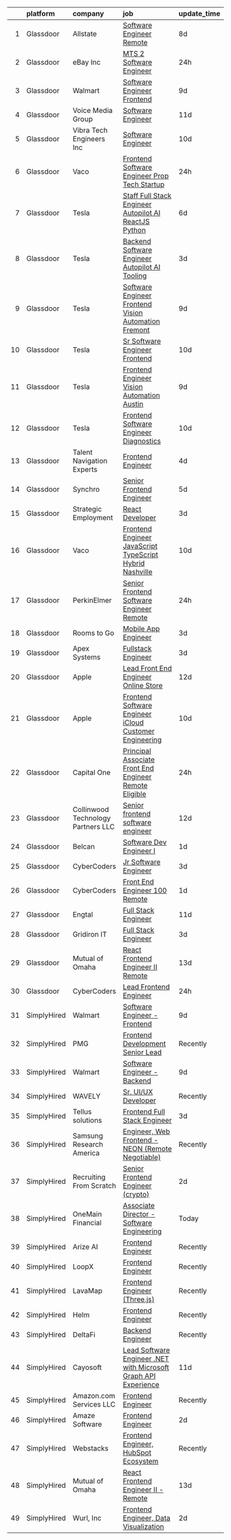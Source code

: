 

|    | platform    | company                             | job                                                                                                                                                                                                                                                                                                                                                                                                                                                                                                                                                                                                                                                                                                                                                                                                                                                                                                                                                                                                                                                                                                                                                                                                                                                                                                                                                                                                                                                                                                                            | update_time   | location                   |
|---:|:------------|:------------------------------------|:-------------------------------------------------------------------------------------------------------------------------------------------------------------------------------------------------------------------------------------------------------------------------------------------------------------------------------------------------------------------------------------------------------------------------------------------------------------------------------------------------------------------------------------------------------------------------------------------------------------------------------------------------------------------------------------------------------------------------------------------------------------------------------------------------------------------------------------------------------------------------------------------------------------------------------------------------------------------------------------------------------------------------------------------------------------------------------------------------------------------------------------------------------------------------------------------------------------------------------------------------------------------------------------------------------------------------------------------------------------------------------------------------------------------------------------------------------------------------------------------------------------------------------|:--------------|:---------------------------|
|  1 | Glassdoor   | Allstate                            | [Software Engineer   Remote](https://www.glassdoor.com/partner/jobListing.htm?pos=113&ao=1110586&s=58&guid=000001839cb6d705845c77faf4949cb9&src=GD_JOB_AD&t=SR&vt=w&cs=1_3d59e0e9&cb=1664781572199&jobListingId=1008159711669&cpc=F4EED0218A761C36&jrtk=3-0-1geebdlpgjih9801-1geebdlq1kf1n800-f5d3e873fe7464b8--6NYlbfkN0BLH0BMQoDn-yw6Urt952hBm1JLFZ7WpBxND2cMIOjOqbFVk94wXfJol2fCSe2VsLx3ITDo_Ys_0WcOJlv1dqQC7PXZlXX-QMruowel04n8ogwNhZLgarXUWhOr5n20e0wo_m6nBKoehmjlVBa1nPDjToHlVsZUUL-eQmB8c2bBJBWTcOSUVmQYPTnA8MBCTlPU9vR4SNVC-Eh1ZmHX_8xceyBB2F5ww_kP8ws7QZqIrozKRX452hf_avW3j8W6T-nO-5jQwpsEWSPYviZvS-6DkDIU9yNHGw3WO3-IjQCMF9ZcIgd8Cu6JnSVq6NQIMW1IxAZNibE5sZjuGgZVnxZoCeXcvQerhSxL6h_3T125rAddD14eL56jtEyJ57SCh7_2zXpvSRUrZa5qBV6oJgK3Lvsn_oUpOLF4mFKz3UAilpoiHqQGbp-E72pankt5Is1Gv_KN1MdEp6xwXJ4b7HWwKqaPHpIHQfXEMciCRHssgky8mkA6Ume1V0qYFK4xCuD99_zeuJc2XBPS0v2IwxoMkzDm5mX7qALZTfwF86zbBVEvpMcUvRhPperDgT-1hId9bm-F_EH-mG2zfBlNbDj4VOI80HB6AMsZtmyElQ_sx6_NMmY-NDfoBgsymZmk-0Pfu1nZpfYzi7QoN-3Y7GGpt84vqdqeIgvQcLZwM7n2XFlnm9L5ku5iZ9uPoYJ3axuXHgLiH4pCq5VzzRFSULBAbf16L6m_AErkIHgMyPcCryBe2XgKBh-KJacpHshf3enqjVonRNxhE5x2W3LTzFyzBlxYqQAbWZJaZDv59VyfJm2etZ-pOVQ6dkD9wWgHcWgD-ofkkFTqwflgISznE5158NdFQ39hznxVEBWzmcEbdgKL_aFZNSR-squyt7UTngFLsKgFF95JBpD24iBctJJ7MvCCZA7o3ol6VrAgAD9DSB16Dkc62bRGkMOLtDr6IIYhLetOzYu_VthhNZkQteedLBQ0H8ZgIsvT3aeWnWH7LXmRhPsdQCUiWarQmU_0y2Rtk6q667J84ihuzhuTmEK-efX-JYSTtaR2E-u3LWD06tCFbcsIpINjoFT68ltSobhAagbxGuuz02bjOiP5puYBiWIfdio-muZqd8C6QbP39dg4q5EVxfP6v8JlRr7HI0M%3D) | 8d            | Remote                     |
|  2 | Glassdoor   | eBay Inc                            | [MTS 2  Software Engineer](https://www.glassdoor.com/partner/jobListing.htm?pos=117&ao=1110586&s=58&guid=000001839cb6d705845c77faf4949cb9&src=GD_JOB_AD&t=SR&vt=w&cs=1_9dda2102&cb=1664781572199&jobListingId=1008179197427&cpc=F4EED0218A761C36&jrtk=3-0-1geebdlpgjih9801-1geebdlq1kf1n800-ad46f254c495a6a8--6NYlbfkN0A9TGvvMbs_9tzUmxh-6hF76myvpV3Plf7hsqRV14VZ2aiPtagJl3fnv9JYFYIpN8lYVkBR2l4dKEUIta_iCs1uRkNbTTEULPiGKVg1-zFrhxBxj18cOYDAUyWChS0t1TO7Y4isDn7RQOOTtbeZkgEDrceHarmea7lWXDcPIlzlXxyAA1_QAeL3gtG_adPbKsZ5k2uM9cYmDtbPiRGLpSsNL4CbGUhjInQdL1aZLBW35bdoiMaKzHLJzBdyVfJ6rpz6pk3e1PThEZTaDlAFHF09rIgpRjeeBRx7cEX9osj_fuxKxtXOdlDbUENoFpqZj6qBuoH47Hl6RRoS5K7VlFXxKmb5-ywfa-zt1YL6XQUuA8_TdnaDKMlaeauHbNHXdKWiM6G2zdWu-rhzt0gW7CxJQ2RYGnrJVC9kOcerpJuN-rxyiKsiU7Xjr4IKPpz9bcA%3D)                                                                                                                                                                                                                                                                                                                                                                                                                                                                                                                                                                                                                                                                                                                                   | 24h           | Atlanta, GA                |
|  3 | Glassdoor   | Walmart                             | [Software Engineer   Frontend](https://www.glassdoor.com/partner/jobListing.htm?pos=109&ao=1110586&s=58&guid=000001839cb6d705845c77faf4949cb9&src=GD_JOB_AD&t=SR&vt=w&cs=1_6f833741&cb=1664781572198&jobListingId=1008159439023&cpc=292036AD7E8A5303&jrtk=3-0-1geebdlpgjih9801-1geebdlq1kf1n800-e44f10361b0b4ecd--6NYlbfkN0COkaXPVq4ci0oYoPZVLi-OSs5LLhX_qiImzTXPGEjA3KjE5hfiplZYgAWT2-x7RTGV-3Lb2V-aoTKQpOJTnRi5chq4jfN4kSalgesPE8f_wFpClpEWHc8BbIl6Nkamn10Uad7BetX5YEJ7MxUTXUgJV-KDlvaFZN9Trvri33XH7j2cTBysvz3vLZJbgLwfIC6MOzow9cJL-SamXoxz-5okkWZgVA5r9oMiRseT_4OVtgYiqjpY3mRsgo4b_-FKCuDDA_7UyvHdMR53DkKlB2HEWFVZ2aG2xZrfnv-FvTi4U71NdD9XtbgzhR9HkAV2C_zsmJKXca0MHbKjyS9pO_zHlbPNhBrcrN7GwuyxjUCa54Rf6I0pIW--mi7YUtLuqGJNbJq8xuetUUfXNcPhAntX5-zgh1bEgFBq58NAs2lMwCwVQ5ps3qBahjy05qo2-N-JmqViNE69aj-_qiM2JRQDmor7GS5AiSE6_F6efoLCCAHPRSHGu1_7UPAEHTxI-k-zSx7Clpxgehbhs1PZ-cMcl6tWX3qYixBEOIvTP8DqRT73fmbtnKAxJFd75j7t0Yp5e0tN3P1J36lQZbobU4Q2o_QHhrr3rSQL1dTsamqrtpeGc74g8o7xyWq2hgu1yOI%3D)                                                                                                                                                                                                                                                                                                                                                                                                                                                                                                                               | 9d            | Dallas, TX                 |
|  4 | Glassdoor   | Voice Media Group                   | [Software Engineer](https://www.glassdoor.com/partner/jobListing.htm?pos=112&ao=1110586&s=58&guid=000001839cb6d705845c77faf4949cb9&src=GD_JOB_AD&t=SR&vt=w&ea=1&cs=1_e37980f9&cb=1664781572199&jobListingId=1008153907334&cpc=A0032DE20586B9BD&jrtk=3-0-1geebdlpgjih9801-1geebdlq1kf1n800-774f2503202ebf2d--6NYlbfkN0A3TkxHIn4Wo8xdzFqmy5jDEbkCH4nHZLtOqZDPrMdZ5SCXd3rmZTQh9b8yznT_eU3TLnDfDhIjoCHKAI7Q8jMJV8hmhanj6vBdNb_UyYWB06pK9UWOQTh5Rr6Fd7GO9EzYuvmxGLSg6JIeauIseaKis45exxbfnUZKPgxpyZleFMIsNWjwDG71mZWN5OuEu9XUE7sDhN57A9MyAGKOu3RKwVorrifZ4V94F3dcr46w_9kFvQbaE7G_PHxbPy3cz3y9GTFUOK1GCuOJG1VQIbFGMNlIZfQj7D6bvwRomuK85PGSlDVVLDwuLt65IeygWWq6krZgmhZBmtT3LSeZrGjYvBy8S65ah2LYsK5SDBkOSCVryxOv9hkckf4bBBOvvoM1Kj1VbgY79jl0aGkyj6lqVPOYOSLyHIeo2ssykE-TJb15nVSEJcjSwskRXWkz4_1IKci0i2h4PTLYiJJPT8qY8InLjCNPxDUk-E8A10-eyCx47uSRTQqChxAtax4Pk1Uh9zC6EdtSDA%3D%3D)                                                                                                                                                                                                                                                                                                                                                                                                                                                                                                                                                                                                                                                       | 11d           | Phoenix, AZ                |
|  5 | Glassdoor   | Vibra Tech Engineers  Inc           | [Software Engineer](https://www.glassdoor.com/partner/jobListing.htm?pos=111&ao=1110586&s=58&guid=000001839cb6d705845c77faf4949cb9&src=GD_JOB_AD&t=SR&vt=w&ea=1&cs=1_1a214a21&cb=1664781572199&jobListingId=1008156680357&cpc=3164FDD6030E246B&jrtk=3-0-1geebdlpgjih9801-1geebdlq1kf1n800-69ce5c1f29381946--6NYlbfkN0CzcDFs8cjNZITHzPaspPYUdxCTppyanGLeq-qEeiOFH3qOVNDH6wVjYoAmamikaA9Oygbjj2y3_aI6O5bkmNdHdT-kHhF0sqZ4VL9qP1bCDDNQNEQAVUnz6n526Wp9J1725jgctCwpoMMBSNcTllJHfumlEuDYkqaVR9_sOlUJgajK6sB7N63pmSgoBH7xGAg5b7g6HtiuiY-FSQZg4d360gMdmUvtiioObohtFpqA9H6FF_IVMWk2Urumoe4_M9tYBju-WI-DupdUUsOxuXo9PvvAUrbsH04GiEl_5D9zzUROhIaWF5oFdO9c6nUQu4mZDlHbnpFKFmESGr9BT_32oKsuJADnHutFu-LCZuIY1UGmaKIHESwX9o_FDSprx5VjFaN8eR5KnxAF8qcjTP45gDnpXe-gjEv0uLUMGzSIRo_Wm_4Z73ZqO6PJudC6dWAy6mN23UwGe3POJWCS1Lj2fkNs56oH5Qn-UAdDyimSr5fq-pduPA1PpADO87rpK9wg_CSjua4wDg%3D%3D)                                                                                                                                                                                                                                                                                                                                                                                                                                                                                                                                                                                                                                                       | 10d           | Saint Petersburg, FL       |
|  6 | Glassdoor   | Vaco                                | [Frontend Software Engineer  Prop Tech Startup ](https://www.glassdoor.com/partner/jobListing.htm?pos=121&ao=1110586&s=58&guid=000001839cb6d705845c77faf4949cb9&src=GD_JOB_AD&t=SR&vt=w&ea=1&cs=1_45b49828&cb=1664781572200&jobListingId=1008179226278&cpc=F41FEAB56D215062&jrtk=3-0-1geebdlpgjih9801-1geebdlq1kf1n800-ed146d8aa74a21ed--6NYlbfkN0D_sybMACCpf9B-677oK5j6rPldVB6BlrVvFjO_o-GJZbzuF-qh4PxErFUqfUsv_6sDxpoLoTel0UzxVaQKPeKYYIV6JT3xU4kM6Uyaf_J9lzqIGyWemTDDrzJV9SQMNTAHuqvMTiWKcPVKeABFfb19_LSrx0zAtpdu-5pVECzzImEq0sTN-qWd0_NfN8oZmDtlGKJOwVbRbHsupTic7c6x_bqTBbOoO-2Wl6O-cZk4EKXkmnU1PXMkqVYCsn67aJTQY1xf9KThodNj6px6y6x3k05Y_o221i82milYD-YqCu4mri3VwYnZ6j87-IEbbB_SJGyuls4ZpvzOo3YW4MT66L89qbdBjD__0zHmAVOEaHD1HABkh98oSWtBRV4ofWooC-lB6936ImDNYocKavNm-jnbN1cxFVQFUD2ke52XQPwXFGDSPzh7RrQDl0EMz_M9MEMg7RBp6vbPE-CXPh-6AVSK7UqTKbdWUDANEX_BoCypT9pj0t5J0cCr6kU55sXVrnEShfy8rKUE8YmCHrvxTvlDzc_iHYSwIKDpEAhDwA%3D%3D)                                                                                                                                                                                                                                                                                                                                                                                                                                                                                                                                                                                          | 24h           | Charleston, SC             |
|  7 | Glassdoor   | Tesla                               | [Staff Full Stack Engineer  Autopilot AI  ReactJS  Python ](https://www.glassdoor.com/partner/jobListing.htm?pos=116&ao=1110586&s=58&guid=000001839cb6d705845c77faf4949cb9&src=GD_JOB_AD&t=SR&vt=w&cs=1_0a654520&cb=1664781572199&jobListingId=1008163518371&cpc=8795CF9063CD573D&jrtk=3-0-1geebdlpgjih9801-1geebdlq1kf1n800-4b2b862864ecb22d--6NYlbfkN0BkX03mv_qGbDFMol2YHqLRvzzvm2LmpzMO_FcYL_FtJlnJTzsjtFTdelRG5HbGrIdV1Ax7PYy58t9FVczYwfYTd5BBLru0AAG7eU4I8K9G6r4c0OG3UqZyyqWvOKeUpxj1LNym15M4hJpTB-UEDG6lwHAsngzlP6HuSepDAbQDS4J0kfqB3DdCnKGIpurz3yJSsI9HxyCXcZly5d4SAFsARmdurxGs6VzmOLSo8eot88YC5o2xNJlWjRy_NWcogR1FD9bvxzbABGjGROnXlSIAPeqlsRUBztwaYN7J6m9-kOR7oAu-5zBUdE88Th0Suv5l6AAxNtYdm_c6szNtpUGXzVhHCaZjTQ-nvJgcx56Lk8PXUuginSmG3FFA9pP37R4aKpWudettg58bn1wQNEIDRrfjsdv_BMSuGvfTYFpDyvQxSQDRQ6Vi_NbhMhQSdm5a6Xyl8nqCgKWExsCsE75F9tqXXuaRoViGaNJuVJQd2Zy1i2BykLOa5_OUMYjrOIljE4FiYx2vz3Vzn22OBZAU)                                                                                                                                                                                                                                                                                                                                                                                                                                                                                                                                                                                                                | 6d            | Palo Alto, CA              |
|  8 | Glassdoor   | Tesla                               | [Backend Software Engineer  Autopilot AI Tooling](https://www.glassdoor.com/partner/jobListing.htm?pos=110&ao=1110586&s=58&guid=000001839cb6d705845c77faf4949cb9&src=GD_JOB_AD&t=SR&vt=w&cs=1_68c52426&cb=1664781572198&jobListingId=1008172510599&cpc=8795CF9063CD573D&jrtk=3-0-1geebdlpgjih9801-1geebdlq1kf1n800-de9c0b3f12c7b688--6NYlbfkN0BkX03mv_qGbDFMol2YHqLRvzzvm2LmpzMO_FcYL_FtJlnJTzsjtFTdelRG5HbGrIcMxw_J0g2ixVjH_NFjiRRcH8EuhVC8xzTe4XUWrWFfWgYlLi4iO6zD5k7FSbmpqegI0E7KcI59Bc485K55vwhEgB_l6hEw6tkxbTJs5vREKRjPvjhE4nMx0kozFP9otNa8PP_vU_wC6wj3yaLsxbUJ7Vdv2GXiRMggkqvR9dV69g9xwBMuhr6lp2aNODhp3PO6a_7IFzJeVO6pSbGrVQU7LqNq-nes0jSX3ByzNtCGnbAlD9D0hbTGQE4O-rIM9n_SddMnN9cT_sVRD_ImGQbcn10hTsl3Ch0Jy0HMWOxPQ_oH2AsrQZ-NeH0p-rf8TjffTxpiZfAp7_9kSsxe2CMleQKj6my5MfPiWXRVh4UYTY3Cljkfp4093CyiccAM1d2Phk5ro2zlck_jkCdEmN6Bi6Cl1DZmkrVsTFKBGjYfhTMSzBv14wSesVnOhiw2WbBgFwGGIQFdDw%3D%3D)                                                                                                                                                                                                                                                                                                                                                                                                                                                                                                                                                                                                                              | 3d            | Palo Alto, CA              |
|  9 | Glassdoor   | Tesla                               | [Software Engineer  Frontend   Vision Automation  Fremont ](https://www.glassdoor.com/partner/jobListing.htm?pos=101&ao=1110586&s=58&guid=000001839cb6d705845c77faf4949cb9&src=GD_JOB_AD&t=SR&vt=w&cs=1_c230d0a8&cb=1664781572197&jobListingId=1008158820972&cpc=654405A9B1E0A9F5&jrtk=3-0-1geebdlpgjih9801-1geebdlq1kf1n800-a1f4bd9b355eab37--6NYlbfkN0BkX03mv_qGbDFMol2YHqLRvzzvm2LmpzMO_FcYL_FtJlnJTzsjtFTdelRG5HbGrIf48uuBwRKZvf3fScUPDml7hKGwvXqYn6DhnaYz3zelutDixfe2RzDiPcYu3ZL4eOVgXOfAJfkQdPjKLYCbqL93fq2zYOzqeeD8SHYSIBdH1FN98CPc7OoVPhbBICj3EKDSoJSUT86P53vgpf1XiTLw-4vadDmoD9PuZ-vIWCxU38Rb76vVst2Mf5PjoRg3m7e2Z6eeF94vIHd_wczvcmEolJ7IYBY_QFTbFgsaSllEClcCf4pfSpeS6Hnjv1SGAdAlVzmOoXhTX7J7HFvILwD6wJG5y2gyFKfBRFCNJ6UcTLs7zqYAZQ7Szq71v9iL5kO56emWqNhaH-VYfgUO7Qyr5fs_7JwNir2xTATgUzy5ll3eNSfM7rPSJRPn_MOp-apR3NohtsjY9VazOeZf-CCJf2mqRLs71P9O76u5Tnn9272HEXC4Kk-Uw9aIUNdXeedfntVlEaneizf-t_T0RSp-)                                                                                                                                                                                                                                                                                                                                                                                                                                                                                                                                                                                                                | 9d            | Fremont, CA                |
| 10 | Glassdoor   | Tesla                               | [Sr Software Engineer  Frontend ](https://www.glassdoor.com/partner/jobListing.htm?pos=105&ao=1110586&s=58&guid=000001839cb6d705845c77faf4949cb9&src=GD_JOB_AD&t=SR&vt=w&cs=1_4659bd1a&cb=1664781572198&jobListingId=1008157141093&cpc=654405A9B1E0A9F5&jrtk=3-0-1geebdlpgjih9801-1geebdlq1kf1n800-1eaa54b20911e956--6NYlbfkN0BkX03mv_qGbDFMol2YHqLRvzzvm2LmpzMO_FcYL_FtJlnJTzsjtFTdelRG5HbGrIeCZP9oCSI6ImUnSzql4YIzeVzeWjcL10e3PjKPNncrtfUATnLfKEun6B7oMHrkjGLZfplALUQMVGdb_o3LMDr-5aX1YHMk9lEeSsmmOEO_rvCvmuRawFhgBaDYK-jgHi99TFTMGL7xhaOMd8QGzkRosgIJfLfEcX7-0u6XLOEVEhdzac6O1ZHaE10-cE6R54-xiLjFE2zjVyWfhNND1Ruuh_FdsD8lze4InRRl_7dSpAGyWCYbR5fmoCaY9jAZb_oS1S341advCJ5Y4K9eGyVvrQc6QCYWkw_iw-SK2sOtWD0qheKf957EzGwe7J7Qbd2nYTkiW23tijHeAW0L8v7XCh2xAIe1sOWYtSDGvtvdTBS5sp9TiLH8OlqVQybdI2LIJNmhbPgnM2cL3qLX0_tAX-WflZ5sq-OxQB8-RiFTYHZfUZv_dOeL0DnCNG7DzMg%3D)                                                                                                                                                                                                                                                                                                                                                                                                                                                                                                                                                                                                                                                            | 10d           | Austin, TX                 |
| 11 | Glassdoor   | Tesla                               | [Frontend Engineer  Vision Automation  Austin ](https://www.glassdoor.com/partner/jobListing.htm?pos=104&ao=1110586&s=58&guid=000001839cb6d705845c77faf4949cb9&src=GD_JOB_AD&t=SR&vt=w&cs=1_b9130c70&cb=1664781572197&jobListingId=1008158818623&cpc=654405A9B1E0A9F5&jrtk=3-0-1geebdlpgjih9801-1geebdlq1kf1n800-367b1ae1888af79e--6NYlbfkN0BkX03mv_qGbDFMol2YHqLRvzzvm2LmpzMO_FcYL_FtJlnJTzsjtFTdelRG5HbGrIf48uuBwRKZvRPgdtXQRBafWY5Z7yh-yjyaBs9aaj_ndWbkFIfitr6FBlbVGQM6jD7adcX613XQ8GVGz5lVzaTeLkNqVHMelLri7UHHnCPZK9xExCHHBeECgILEdWo45HB8uXKA9YgUwNX8Zjd7Cm3IElidPnpiy8Zic2wFamHTgCi0tDQNjPOxPauC9djpahQfXlAR2CbEg-2hU_N9gcjAZ-j2ud7BN_YtQ-UVs5xuCRMLSCVRlNGMXXqFEiMz8p12_ZjLL6-T3EBvBAjrZ-7-cqO12mLiZRsRr_QAMOnyvyTB9QlB2Lwm4Djq_SKogGHUBksvs-tFWJitmD1oZqCAwHj6VPO-VBaFiI6UoNGoryOk2a0biC5TByMn2EJlYAqVQZU4_xB3rY9sd4xOqFKv2PN3oLizX-QU-XtW9-Xmh5I7yPN4ChbDRTHD9X1vwa9gqsGs5KfI5A%3D%3D)                                                                                                                                                                                                                                                                                                                                                                                                                                                                                                                                                                                                                                | 9d            | Austin, TX                 |
| 12 | Glassdoor   | Tesla                               | [Frontend Software Engineer  Diagnostics](https://www.glassdoor.com/partner/jobListing.htm?pos=103&ao=1110586&s=58&guid=000001839cb6d705845c77faf4949cb9&src=GD_JOB_AD&t=SR&vt=w&cs=1_418049c0&cb=1664781572197&jobListingId=1008157145522&cpc=334ABAF5D42DC775&jrtk=3-0-1geebdlpgjih9801-1geebdlq1kf1n800-ce37163b6e05c413--6NYlbfkN0BkX03mv_qGbDFMol2YHqLRvzzvm2LmpzMO_FcYL_FtJlnJTzsjtFTdelRG5HbGrIeCZP9oCSI6IqQwk3vsF3njux3uN7SvwXM3hv15Gox4RyIrw46GHQdvgGYgPth6Fcay7puGB_mSO7OnVDaFABQtJHKz_bA0QOZgHfxihWXCdNi5b23UO27svjRXNs28RXVvGJv5UbE1wpoS7shWxkBZeB4BUVsov0IlkuD2yJJPhZYa11Bz16RmXlxdBYxo3pnjzNpevhVVLMTyvfjdtvzG6FzyeiKOW_APp9dXzS4_Yx4T8zPQFKP6H_r3ddr_uNdry-ygVX3fBr45HGoc3mI1OyLz8NHjHMuKzZ9ecsEWtCwxxfIL4uZO-XgL3V76vbCehyomeDCkHRryfEC7yBS4OzVQCxAohKsv_z0yHaNLOKvh4QkFd0Sp7EnedjFXtZaUFCxi4zUfayxki1qJv0pPBOpdxI8c7dXVEiwZz2mCJU2ZfJqssJnWUoOEPjvO2K6sljHcxZn36Q%3D%3D)                                                                                                                                                                                                                                                                                                                                                                                                                                                                                                                                                                                                                                      | 10d           | Austin, TX                 |
| 13 | Glassdoor   | Talent Navigation Experts           | [Frontend Engineer](https://www.glassdoor.com/partner/jobListing.htm?pos=120&ao=1110586&s=58&guid=000001839cb6d705845c77faf4949cb9&src=GD_JOB_AD&t=SR&vt=w&ea=1&cs=1_b3bf3f88&cb=1664781572200&jobListingId=1008169069589&cpc=8795CF9063CD573D&jrtk=3-0-1geebdlpgjih9801-1geebdlq1kf1n800-b96f326a669c3428--6NYlbfkN0A-J9Rv_W5k9S4wgz0hDMdbedf_0j7F-Yh6Kzzp2hLsomUTKmf_GQ93A5Kjj2-NrK898poPIjnCGeH4E7CIPCVTnJbkW9SplRmOj5Li9jZaBChAa5k0J4s5R5Bdj7FJ-jIs1OilYAAST4nHbZcAb5cL9jTswYpCmHiLTIvADlKR0HwYRmyjjF3r7fYs3rkUoEmnidr4fL4PLfjFPI8diwv2VYuTgRrvzvq5ISF5jZxjsa1owcd7Y8piBDVJ1XxwJtzzDkiVAja9o5i39gMgDSbnnFrIDglYbAk-1vy1SArBorV6tVWZB6fIkZaP1CWC1jYX4LlCmqaUa9_GsXuuq9F3hm9Ey1W6bDvISzRRmqPDgEmF5XS-zPHgIghJ4rE5WMptWHvEJShKt8MRFSOFEhyQO4AbHR-b6ui_EOHro3Jo7yxwXjcayz9zl0TPYFFaSvHVLdstrcUwA4dvJIJFCJYGb7_kmtz3zicE2Pv3tY7ezEeL3bGjrxac30IpM9h1i7U%3D)                                                                                                                                                                                                                                                                                                                                                                                                                                                                                                                                                                                                                                                                     | 4d            | San Mateo, CA              |
| 14 | Glassdoor   | Synchro                             | [Senior Frontend Engineer](https://www.glassdoor.com/partner/jobListing.htm?pos=122&ao=1110586&s=58&guid=000001839cb6d705845c77faf4949cb9&src=GD_JOB_AD&t=SR&vt=w&ea=1&cs=1_a0cc5767&cb=1664781572200&jobListingId=1008165276281&cpc=6FC5BA77C9A4CD78&jrtk=3-0-1geebdlpgjih9801-1geebdlq1kf1n800-b18f906dfd27925d--6NYlbfkN0CdFsqjcZPIN2dVUopm3rJJcDUB2qBmhkTZpjpTsiVYZhr4duka2zZMVMv-JwLrlYEUMTXBCIzVIDugPOlngHbehyUjOSskq1o-sZbbWM1lV1zi4Yc817Wzc187x4JavuMrQqqIspV9-MSfderTpEgN18g4cczrafXQ9-guVdjT1-VaRIWMYmKvvksWpSlfeAIHQHhMJaTsiMnre1V00UamshQvCmQra3dVmq1dg5S2Dt5yIN4--tdzuCIHmrRBqIqsDJ4poXHdRd72twqjRsZDL8s9rg6J2yIsqXUWtMiGqbYoARxgQlhCueq_L2UGOo7383dWgSEFC6HydPwhftfFTTi6d6OmmMdi11TJN4AABZx1HeF_zLsArFYgIOGF1BO_YiyEr_8obx2MMU_ibB3VpVBq8n071UpKGb0_UCubu0Zxo6ZVI4_KzEPmu08Fs-xZGixgYmfvN80Ar2FIKuYIFOYlhHhxZn89fvEaFMsJ3vWKDU7Sf3nGe3XJG4VG1KyG6JZnJafULt_zVOlg_fQJWLSe3OKj4Os%3D)                                                                                                                                                                                                                                                                                                                                                                                                                                                                                                                                                                                                                              | 5d            | Plano, TX                  |
| 15 | Glassdoor   | Strategic Employment                | [React Developer](https://www.glassdoor.com/partner/jobListing.htm?pos=128&ao=1110586&s=58&guid=000001839cb6d705845c77faf4949cb9&src=GD_JOB_AD&t=SR&vt=w&ea=1&cs=1_2ea6d725&cb=1664781572200&jobListingId=1008172208592&cpc=FD1C1DA32C38CFA7&jrtk=3-0-1geebdlpgjih9801-1geebdlq1kf1n800-408dd6abf377f543--6NYlbfkN0AEgitr2lGK9-2Owk_bCXKkX9ldcvmrRzAzunryDtq0mgDhLVKVGwIDq9J2-faU1FSE8vzTHbFfv_bMCxJl8cou4zX9bP9x7wbWu__FbLJUE_jdwu_MwCpt2CauZelpD0JcJ2_Klt3NF779DsQoxK4EWY6GN1mdWwnxAk_Mv4es-0MjteFazwuEenJ1vNpt0gZFYYOrjjm8xO1xJH7KZYovBB1DrUDsHhf98tURsUGFO-mnkQRxB3fRj2ioyXtwC44bgNkjHQJeQ3BhLZQ2TqRiWY83epJs7VejlmtSDLBjbJ_jv5sdkRxOPqi3mQrpFF6DS03S3-OVIt0QRsyLbeE8Y4DgD2dCMtgpTydf9IPkXpI-VT_fCvhHwhasAvOFMUL5oOzvQyeVSOL9G3h4md4qZn1KtVegtlzqQWD_-uzqaaZMrh47Zvo9VeMp21EKEC0TvsIDAcWFfptaLjcTDW4szveQ-cy7luwN1YHHgNHe-a0W7Zh23vzMFhbauPB48cgRJteH9gCt7T4BJ33Chz1op424XsVQ-KzTSgw9j1ZiHQLXHuErMots6Hms1qslFI-LPL-or9UvcA%3D%3D)                                                                                                                                                                                                                                                                                                                                                                                                                                                                                                                                                                                         | 3d            | Remote                     |
| 16 | Glassdoor   | Vaco                                | [Frontend Engineer  JavaScript TypeScript    Hybrid  Nashville ](https://www.glassdoor.com/partner/jobListing.htm?pos=127&ao=1110586&s=58&guid=000001839cb6d705845c77faf4949cb9&src=GD_JOB_AD&t=SR&vt=w&ea=1&cs=1_b4549adc&cb=1664781572200&jobListingId=1008156661112&cpc=451933188B21919D&jrtk=3-0-1geebdlpgjih9801-1geebdlq1kf1n800-f4784e15ed2a89e1--6NYlbfkN0D_sybMACCpf9B-677oK5j6rPldVB6BlrVvFjO_o-GJZbzuF-qh4PxErFUqfUsv_6tEP7cNFaLF0Qd-ywg0wImLiKkJ78hmBxvLR4MiY5s-6SUMSTLvpg9-uFOMqAL9TZGu77n_pVvmTQ0pPVEMOo7CLI0sJJLCYHKQIQaq2roQAHy0C-oQHQ5cxCyUxrY7pEkDSUwFYpK7jEKtw0cuCv2mS6w9yEQ8TzvkWFEx1lEHZZbyWIVEmQRfE6ntospuygLVCYFgUiUcMwAhywJa56iHaX_EfxVr9kJnmkEMBESttutFC5dJorqw4VRV4xzLCXjopj8ZBx6hTsFCfCCiEZya9GHHa_-C0zM1GX9iOihl-bXctssizVonmhwFXciFSBl7jUtOn8M70YAm7HrG-F6ldLJOH68vJbmkzN6KsvpPFq4hU3ipKEmD5RHYVlu_4l5O1zqkVvlE_fiBJ6Cwgo3ORNy-CfyFlMslbJD1fKNqIYFNyC0_0iLySe1zfTY6INJ_QT-zn2l0G9xpOyRobdFrrhpfCaUpsgsW43zWTbjFvg_DfG38wU0l)                                                                                                                                                                                                                                                                                                                                                                                                                                                                                                                                                                      | 10d           | Nashville, TN              |
| 17 | Glassdoor   | PerkinElmer                         | [Senior Frontend Software Engineer   Remote](https://www.glassdoor.com/partner/jobListing.htm?pos=108&ao=1110586&s=58&guid=000001839cb6d705845c77faf4949cb9&src=GD_JOB_AD&t=SR&vt=w&cs=1_724ed32c&cb=1664781572198&jobListingId=1008179320515&cpc=B101C867B3EF2D75&jrtk=3-0-1geebdlpgjih9801-1geebdlq1kf1n800-3680c92e757c1066--6NYlbfkN0DBy0pnRDnMyJusyxqL8SoipgPg3SpcIPOke8p4f-rf65JLATO2hz8crNfgcTIudiFND9Ymm5hGV4ifsrVMy4RfdAjYz9_XD_aDAWgSiY6j2Wwd_J-n6FHx028kOH9hw8EUEstR9O_Hfyt9__Ddo9PYf_qXCczVqXXYq01BFIQeraWNU4anEmunFlLfxMHE_isSeI1F8WeipGJZ3N-6iY21YZcyg88_sbaON52dRCnlFcN0mUOwDM89NyuaGpH3xGMpNlsrD-shLMw29WJZFPYhxAsSodLD_8BnnS6F1mMC-2D7Nqi54tibBlOomenDn0VdgJTt2NgFW1PafnDrAUeYqzSF1aK-oZEsYnt3w1gOKS8dzFJd8oc_ToGBKIz3YB8-ASfT29-ywmJm5TQP_S99yy6zXoKUvLSfZptzXi_qJHiOIxldGfMUzMHDzincpaw%3D)                                                                                                                                                                                                                                                                                                                                                                                                                                                                                                                                                                                                                                                                                                                 | 24h           | Waltham, MA                |
| 18 | Glassdoor   | Rooms to Go                         | [Mobile App Engineer](https://www.glassdoor.com/partner/jobListing.htm?pos=114&ao=1110586&s=58&guid=000001839cb6d705845c77faf4949cb9&src=GD_JOB_AD&t=SR&vt=w&ea=1&cs=1_663e8473&cb=1664781572199&jobListingId=1008170898490&cpc=82B3195DA92CAF92&jrtk=3-0-1geebdlpgjih9801-1geebdlq1kf1n800-de13a9497c8aa21f--6NYlbfkN0DQkrWslipYdAKKBYyyAy12PZe5Qif844XZvzAwxKbcyIRxhdHaqMzJraSVoY3LdvbvDjj8RqjGfLnPiPs-DaxRQw61n4wx4GWQVDwOVSROFAxv0parnq33UM5ByLU6rnUVRkFl-ulf4EcrlUAQMM3ZtHfafu4iIGbSaIKQvT35p58GuwUh65pVGTRBkg4Y8K_86iQTAtqhDHJ1JTlUBnupfn6LInf_rpN1ZpCHDfiXBxd3q2nQifPHr7uTl8NMUm7nPufxSPuYnCYF7IAfvKdAmMxRr1MseEWBg0zri6IPLFKnXPFBSg912oU4o5OEH7qczYRICtiB3MlA7cViL1LlLMPIdh-GGjRJhsc9QSgf42jTYkpdwyosjEPM6vXkGknr6fJkmPE708qYGBUWLX3MFTV2PnDVcb3jGoQyRgf0zi0PmcPrgJO-kpl3spUBGZZ9T1wqjtj6icnrl8bLC7I8tqRcKcxAGUPdX_FFTfPm7QhL_9qeMmcjbNWK-wFUPII1Y3bIHDNDBhFK5tJsGxTCejeVjVNWyeSKxMG0SeTREglfZzrKTN9N)                                                                                                                                                                                                                                                                                                                                                                                                                                                                                                                                                                                                                 | 3d            | Atlanta, GA                |
| 19 | Glassdoor   | Apex Systems                        | [Fullstack Engineer](https://www.glassdoor.com/partner/jobListing.htm?pos=126&ao=1110586&s=58&guid=000001839cb6d705845c77faf4949cb9&src=GD_JOB_AD&t=SR&vt=w&ea=1&cs=1_3e629147&cb=1664781572200&jobListingId=1008171426381&cpc=6FC5BA77C9A4CD78&jrtk=3-0-1geebdlpgjih9801-1geebdlq1kf1n800-bdd83645f4b35bb3--6NYlbfkN0DqWjE27Bj7wQp7zwejGyju2OyxUuq4SEucXSyN07WCWejYvQmJsgF2DYF8Y-TYieC2DHxUNqLER5J1anLe-nc98AZSEoeSuXG1o1fJiObbFcrLs_HZtE3b4GUnN8ZhpyxAEiVzMqRzZRhzIzDSjGpAy_d8aTFEdOuigz9dwTqS-GAVcABcJUUD-12H2fST44HWf2RUD7AQTFo4gmxCXQsos3dS_YblBXycI4RbbgUzMmL553aWOUSxw4DacoE6TJB1wwhScusJZ7_TmKVGNVXeKSiOyn3kWpqeahBeMxz22v3_1boCHCKkkO_d_aW48L8qLW4KoazQY0mHOmqA2BWO_FFudoPNkQ0DIMKVPp9WQWQAuc4b3YThHzhbfPPDcdeg8dr1KLjc-g1_QOn-B3wg-rJOvoaIBhWxwo338pFAwIUWioJi8Snaa53BuMzpXOKvLB9HWtWII4IQZllnaYEOw6niLSf3lZ99cnIF6bDapfT11Kxn_vKFG5EaOXeOXLJBz30mKQ5HKMPIsVWK2PUoPFyerrQ_zeL6Npn8_sZHPRsqJ6IHNXVR3vIUcoo1YNsaJzvSV6e2Qq_9yawJmVjeoTNlNbF78XfKs6MjyKsYsNzr8yLh0YS76FgGKEeeKh5Fg_pFFog5AAV2MKiZhpF7)                                                                                                                                                                                                                                                                                                                                                                                                                                                                                                                  | 3d            | Sunnyvale, CA              |
| 20 | Glassdoor   | Apple                               | [Lead Front End Engineer  Online Store](https://www.glassdoor.com/partner/jobListing.htm?pos=115&ao=1110586&s=58&guid=000001839cb6d705845c77faf4949cb9&src=GD_JOB_AD&t=SR&vt=w&cs=1_1604bfc9&cb=1664781572199&jobListingId=1008150767346&cpc=F41FEAB56D215062&jrtk=3-0-1geebdlpgjih9801-1geebdlq1kf1n800-79533639a4aa67b2--6NYlbfkN0BvKrLyj5gPmtZO9T8euul8TCxuuKNOtzRJOomxnwSEodTz2Bc-sPZlt2Zgji_QUXErDO4phddjvyAoPdjfvmeL3aoYCWGZT67auuWcsapzwZg1jxXxd0NuZuJb0JY-GQEsATx0AQ2OxXun-m3u5QKT5kAHet6XX-PRE8ryN7BRbvIZwVKnR42VWXzcNL4MJdVPIqf-zmU2t4HximgrdbapWVybuGKYoG7UNqWb_ueWhs1wBlJDZ5UAME6VjpQalqrFXKugHCx0WSdH4EtrRQelcKvqrBbEShhW0rvltbyPOhNLjGzh-PDYBcVVa4L28LQ_vR9AC-IdeMfL7SpTcWoZLa5zcH_aIkDanaE6PJ0GVs4cSy4XLCq5UITKeOpXAIxTHrc_MCG-Nq4sdWnFF5UNUBlQTKdFYEgyiShHu3bOMzGffE3ifi40uyi39uaz8J1THvHdVltvtsRdTYOEj7X-o8mi32QCCNQAZAmW5tPzzkc8Q31egvchNsMxm2ZkQpAkJGKxDjL5kxRtrdCxlXdcgBxoqsbO2rVi7UvpkqqwQsdK7NVSi2FXpbQv6oOOvDW6k5GOOzOf3FnnGVnaN_zd7XREROl1_wOh3RupBvIkezFatmHpA8pX23I_Tn_Ujfvx9au_SY7qwVLjPkdDzIEreR79VMLoSxA-fQILNMynX4yDvCuhuQwHnseAoFOMY2T7sz5KIH8gvZTDxfYQTy1_eccteYNp5YWGS6z63tZpa2fgB9DilOJdaG-thAkZ4aCQYqIKtG8Kvx-E9Dhe1zwNbx5scB-WquNhXPmuRCUxsEemaEPm3XXwpEwYBqDOylf9DVazbI77_QUjYid3Qboj3C7eZSx1jxQE0F6PfW9ELPz9f7jVTQdr9hMJObOPGyoXgrlXs5HhwCBiP_5yB0ftbI-x9YqyWk2m_gYWamdF8gxQ4jpu9mGWGWOXzTLMUgoNsiJ_h4WUXOPS8CKQFeA9OsW0pcZNCnI%3D)                                                                                                                                                      | 12d           | Cupertino, CA              |
| 21 | Glassdoor   | Apple                               | [Frontend Software Engineer   iCloud Customer Engineering](https://www.glassdoor.com/partner/jobListing.htm?pos=118&ao=1110586&s=58&guid=000001839cb6d705845c77faf4949cb9&src=GD_JOB_AD&t=SR&vt=w&cs=1_1642f967&cb=1664781572199&jobListingId=1008156058680&cpc=3BA4CE39D5B5DEF5&jrtk=3-0-1geebdlpgjih9801-1geebdlq1kf1n800-09177c6cde7ade56--6NYlbfkN0BvKrLyj5gPmtZO9T8euul8TCxuuKNOtzRJOomxnwSEodTz2Bc-sPZlADHp0xxmf8UfC7Bcw9lgysUR3BmNjP7Hal2SKxWpsYjUoHcPlT_4pH3cNoMCRw21aqkuKPlUaKhP3ApPaxXEBH4xkSwkglIcGTM7XFTEKrRdTe6ofiLe9bJyiaevpSHyf7PXPxtH2T7JAkyGXxSOOCOSwR6NKh5Wz8NsrLi4LLGEn4MGhfadji_-PAm9qg-C6Sx11ffqjOqhcrz5qsQl3IgFiuN0EGAMrqN--4CUnHukPrgAT7gYcoL7glMrjtIa7HfoFMbX34A1yiWeGPb5qeDZy7GsXg-ldMjSYOC4clS8OWj7iTtZU3slIwjfdswp4MX4ycxPuruFs7VGuZuvA7Y9dZqvWtUMEA-qsUBRmITJEWIQ7RdxcKRWWOO_YtpgU1DlzkX9lc0rAFbXYF99AnE32tmq31RMpKD5hge8m--r-zGYSCIqBhQf2VylaTtTnxBLcGOcPtXuYb3oQJqXmbED3HqfUy5zJEzIji8Etwrl4wbHKZNPqY6P4cZjO2ZygGDBxZZfLttLz5RG-RQ496JxAXhjLQxgsfB4sy-nI9Nlo25LEODsGGW2vhUap_vstkjQ8CCCgzrchT4mUY-f_LhP_hUVzXN-2yVKrY4__AUpGaO21gTiM3LEQS28kjl7Aw2lnZgxlpPRQmklGyDssySTJe-6_s4Pm4sl05dQ8XvWnnlrudBnnGMEBAEWjSuMKCWZHfMdYDy3k9SdnBZUE6hukD33M1CMFXAwPhDLXODSy1xXrhDSTxIhWq-Emkh-OGLO7Dj9e27fxgxS-0VBYjQHnlpumMDlquuMIqywAJ0y668fhY1sThlWUVuLxYFi8LZdeUQbfR3UoUWH9g_aAFkNxqSvXd8v14dMeYRpJ-zCEOxD9WWNnmC5sqmcqBGUeo8fU_HpbRsYecJj5EUEzjXM7PzAAXof9tEp6of4ZtiyVzF9Jb1-uGpx68sMOO0m)                                                                                                                 | 10d           | Austin, TX                 |
| 22 | Glassdoor   | Capital One                         | [Principal Associate  Front End Engineer  Remote Eligible ](https://www.glassdoor.com/partner/jobListing.htm?pos=107&ao=1110586&s=58&guid=000001839cb6d705845c77faf4949cb9&src=GD_JOB_AD&t=SR&vt=w&cs=1_5a735247&cb=1664781572198&jobListingId=1008179222105&cpc=B27F49C9D64D6F84&jrtk=3-0-1geebdlpgjih9801-1geebdlq1kf1n800-81f6251d38b1b52d--6NYlbfkN0C3j_zLGvpMLCdiZ0WC46XqVTA1VMZzOzKXPhAXwYlrNb9EbKZEg8x0tL4Jn_n-27XMahPYdesmXNc6o1Q6sFo673VPOdbIV9z7GRy1lzNwNsh_AqUeos383SDCbql_RRTOcWMDWd2S68pI2osKQF68WTs6pzRlNYh_Z_nIhFZAJA-wWY9yOis2SZXdDG28a7SHizEWb3m2WmuQ3AMmig4BaDMtjjLKPsf7AwHPJaMHJYpOSvcOe5L_biT3YvGR8rAz5Dvaz88jkpjtz67MzNaQgfLbMdK1KF47OoRfGCCoW9O5DD0qhWBHO2695x8PggyIeTVOmnLSW9GtQO-ZwougfLS6hpUe60DDjwYypmXg9nQckdObaZBGqnQ93jvEdIrOlNzYv5my7BSBEGdmLibnicJNSOhkdKqS_i_fyA6I0zAqDleEp7ldInUP-3CFr4Wj2CJqcImNog%3D%3D)                                                                                                                                                                                                                                                                                                                                                                                                                                                                                                                                                                                                                                                                                    | 24h           | McLean, VA                 |
| 23 | Glassdoor   | Collinwood Technology Partners  LLC | [Senior frontend software engineer](https://www.glassdoor.com/partner/jobListing.htm?pos=124&ao=1110586&s=58&guid=000001839cb6d705845c77faf4949cb9&src=GD_JOB_AD&t=SR&vt=w&ea=1&cs=1_92ea6a9c&cb=1664781572200&jobListingId=1008151594403&cpc=217C45A42544DB93&jrtk=3-0-1geebdlpgjih9801-1geebdlq1kf1n800-06cfea7a4e361d92--6NYlbfkN0Bch2DQBo8zF7EdxzSNX8_SeXdRX3ylaOzDo2YMlUTXFxonpmP7InOhihBn9frzIkhAiaidgIkVtEvNGOFSRot85SsHrvSNxa5SQgfJK4WU1Uj6HbbNaU6BqOzpwTLtPSf2s78EQh5JpLvAl-exTsJ8i7bmRyxz_yKaRKfHG70bg9SY7V29-z3IC6-5H4VRw-GpkG755e8fDJdGH-yKxb7R578bf8jxnI-4vyri4yP_B51SHFmG30Fj3CN1KkNBm9uhbRpO_oms1SKKvga10V8zJ62-PlGo2Ge-S2W2EELMidaIlMG-W9IKEPglP69ZHNJ9WwZC5N3xX1tSlqZMYoX6RJWI9-JZAT05ZHBG735gf3Gi-UOPj394tW625Qa0bMyBTZPiyWfptSZVHjqerzM2CL8R-2AQs_ruS46VZvsrBVlO3zmMSnKHha2nn2vUHDM2pYHpsVXZg5RHnVILE7Vd1bGHqIdCOMtx69A0Fwr1xzqkH2Vy7NvApY1aSjna9l8ys2v9AtK7XQIxY-muQC2i)                                                                                                                                                                                                                                                                                                                                                                                                                                                                                                                                                                                                                                   | 12d           | Remote                     |
| 24 | Glassdoor   | Belcan                              | [Software Dev Engineer I](https://www.glassdoor.com/partner/jobListing.htm?pos=119&ao=1110586&s=58&guid=000001839cb6d705845c77faf4949cb9&src=GD_JOB_AD&t=SR&vt=w&ea=1&cs=1_dd1d2b69&cb=1664781572200&jobListingId=1008176928501&cpc=AC285F3A3ECA6BB0&jrtk=3-0-1geebdlpgjih9801-1geebdlq1kf1n800-f57a5ad1b7555803--6NYlbfkN0DXzDzZ1Oulz9LSjzVbF8otUHEujJfFPwzVdyJWZPnyGP21i8g1idx-A-BThzGW7o93StY-wK1-XukHdiTgA4CG1HdWriyeoan7rAGQbi3W8uCHKVz3HR-nArhQmW-wyAwDK81h9bHqdbNmCAmbNmMd4FpIgK4g2E22xFeekinGQTKiGRkzMrc54ej3xgO47lGSznuei6hoE8mQzWkEBMqXww_tkVbHVre9lfXOxYtvpmlTw3h1PWu6C7KmTVLcavLRudoZuQIUVTjitDjj-RjI2Rp9IW46UE6kjLi9NY-Hqyzpk5wSPA5J88E5nUigHeicbwyKI_Kp9X0EvRXfaayvV2_J1Nm_MpOawZaNGiufKfTGyCvcJSGHnIdc8VO137_g88gKCEDDZr4LrcfB1zNmx-cgbgIlqN34-DV2YJae6KCz4Ttn-vmcAe2_JaJ-czgMqV1hh8S_RBQnRl-S0zsFUV6Nf3S_yctvxcYj_ncRMYJ_uUOCe_xTGgRInf2J2dAYIvrhGtM8NEc7qXAAhdlIH6NNInclv3NwRSHZnFj7clVZz4KeJf-WmX92DHYKTcZa3Mojx5rUT-ii3pnlrSxZEme7MY-N7HnD8RsTnIkxn4ryQ9awxqABPXSE-vB9370_furpRmTdtJ1Rf9UXCgGdohnYG86cwPrAfAwX4hM9fMPXlc8ERbdhNaGzqiVTg4mqhv5ZQKJ7vtt4Y_aCyvTRlGMoFzwHlNNB00o49I1Ce4BC_hWj4iFiSbyjDnr-6MB-vSg1s9HNdpqCLeqNe3TpLLE1SQd2m9i8-rkbFpWeHNDrN6wLMYrh5y9_jqaTy1ccyDoJtucETA%3D%3D)                                                                                                                                                                                                                                                                                                                 | 1d            | Seattle, WA                |
| 25 | Glassdoor   | CyberCoders                         | [Jr  Software Engineer](https://www.glassdoor.com/partner/jobListing.htm?pos=123&ao=1110586&s=58&guid=000001839cb6d705845c77faf4949cb9&src=GD_JOB_AD&t=SR&vt=w&ea=1&cs=1_daa6a640&cb=1664781572200&jobListingId=1008172776289&cpc=6FC5BA77C9A4CD78&jrtk=3-0-1geebdlpgjih9801-1geebdlq1kf1n800-fd33b8454cbfa99c--6NYlbfkN0CpFJQzrgRR8WqXWK1qKKEqALWJw739KlKqr2H-MSI4eoBlI4EFrmor2FYZMP3muM18C41kHOQtw9w6sbe-TaWbVXKP5MLY3ckMKCjJ7J1Qoor42WGVxk1MbJGUZ4aarD-vOgk9NIBPuSTiknHe1sri-BrrqXVFsgQHTRt1fxuJrWNS1FJpEcJGuTBk9_hswwsCBz6vfgqtmPOuotxpzYj9k70kDbvS77cl44Qe2620mwUvd6uq-nyYnKJUGiID6Bjtu3pRag-vh27KjL3GspdttT7QpWBulEG6VKps9cX_skTIyrX25MyhVXDxc7s8j6xmbkJ73dk_hvIOw8Sf1Y9GAh3vGRna_zTCayKBRzVYX0XTx0G6v3_s0E9lRYwbfbWIU-dCQJlBQDqlKJbi1oJwLrRTDaENkl7qxUrnj6LXVhl_1G9J2dTth-eu59yYpiVmPkPkZFtOBnBsnyILkT_5qQD5m9zW3dEklVPnXbrysLRGKVW85iYRpceO1tQ2Lq6KDzzA2XeOZz_t_uZGa0JDzUqlPQVS509PSUowepHnpFRygwZnmQw3ZgCZ-dWaaIGPUrdRIWU2SzOVQDicty6_A86v8YU4YsRyYejjJ0t39DAT99ifrJlq7TUp1bPypIsSLeiOQrEgkKtGCi4P1Sa30day7OqhxJ4CuKUM2a32owkChJojSggeq3P7_6JRcdej09H78j8v6nCU2rzimEO5s4doSBhHG7PIH9Uw29t6sH61ewgrDILmUdqZaRFUNtKEghwFgwe10NgZezCHFkh1KCU4tDP3ZlXAnR1uPG2ZRPS24INWN9k7bslEnAoq8FtR1o_TZ1BiF6gsCAfNKyQhLwjWtWwx8ZhivXC0I9ExqIyT4Oy2gA5jgH80WZ8cwofRAmy9F7qj6zN5lZyBv9s3ShnrfiTehke9yMQrSiRCH0PDeaElP8HOc1lZx8DcopIMVIKg-QXXG_6NiX5afZA9vHlmYJjXWlntQxWzCW_cVQ%3D%3D)                                                                                                                                                   | 3d            | Austin, TX                 |
| 26 | Glassdoor   | CyberCoders                         | [Front End Engineer   100  Remote](https://www.glassdoor.com/partner/jobListing.htm?pos=130&ao=1110586&s=58&guid=000001839cb6d705845c77faf4949cb9&src=GD_JOB_AD&t=SR&vt=w&ea=1&cs=1_015d2073&cb=1664781572200&jobListingId=1008176519412&cpc=F41FEAB56D215062&jrtk=3-0-1geebdlpgjih9801-1geebdlq1kf1n800-0f1607109d117989--6NYlbfkN0CpFJQzrgRR8WqXWK1qKKEqALWJw739KlKqr2H-MSI4eoBlI4EFrmor2FYZMP3muM15u4rKg0cxKok-dj2zln5FbeGs-lhmQ31-NtdviU-jBxK_rxXVGSDvL3L_eXybLxlHDSy6fJrTRVmI3NaBBFhj6yO4VAKRcDEcNjbO4RUKzb8fLKuxM8b5q1ZcQaY10KjWZB9xTgT4rb8lrPBzn64UnRPBPtbhKmZRkkeTpUaK2sJAW5QQHggXLWeeswf15BMAkTHMLrLwW_SMGXHi_WggGbrHKC8QaICg3-aqulpR73h3X7-6IRMfUZ7YyIbKewqSlEa0mYgCQIFjX17x_01pS3NtY9ydTN2AIJ2WyLcWFtt2alZWwys4CdMZGyWXRqQEbIvRIU0CuyDSvqjN5TsTPoh4Xb9GOX11D_6-WSOFdUy7vN5CMMtLb97s4gmMOBVmGinyNLWjTZk6wXlgEj3Nd1qOmyKwUoi6UawC7SwoqXK-vcrtEDc2jJjOy8P4cx4awzqtlCMO7eKggBmBwwh73ZiXOIux6NLBPZ1kWvmoZpV7lauWU7sxHPm9cb-CoKZB1AAqgYDqG851xcZ5RYE7Y4BYp4Jc4JgDtSroA3apwRPWYlW2tVy6l3fBE2xfVtKXsUllc6HHcowHOJVcU1qkwZ2xQMpizkGfNlkGUiBEsyyARYTjWUNfkuj7fPEVSezqEYULIhXwJFNs7p-lyzsJyj0SEARluKU95hakdR8PGCQfdURbtn5L56uSTbGGz3zeSubTIYQwL5Dv-fFJQWtva_hdr4UeksjKLtwdD0gaRzxcjIlBtlQH1yBbx0PLPcZmLAw8yFlW9tP3JfrlVpQvOTJWrB6Xv5BVzGVtTQ4xwbbKCb2F0LoQNsEgZwpG8kEtZXQijvT8-RyMNrAFuz64xy-YUwbJsnIYammMAB3o7IwaHcZVZA_BUjV8_a-wnVecTo_o1Z6hD1TiYNUt5HLJ2evwzH1q_EVb8jB1OyEStQ%3D%3D)                                                                                                                                        | 1d            | Oakland Park, FL           |
| 27 | Glassdoor   | Engtal                              | [Full Stack Engineer](https://www.glassdoor.com/partner/jobListing.htm?pos=129&ao=1110586&s=58&guid=000001839cb6d705845c77faf4949cb9&src=GD_JOB_AD&t=SR&vt=w&ea=1&cs=1_9107fbe8&cb=1664781572200&jobListingId=1008153673802&cpc=AC285F3A3ECA6BB0&jrtk=3-0-1geebdlpgjih9801-1geebdlq1kf1n800-b09fce4cf3494345--6NYlbfkN0B7Z8t6fEMDh_BTkcJVPNJicKvZQEBTy5HSwyHa20ewqmyfWNXjNsfvmtdqiCQm-EwugdqLmX6UHMxI_hnrQ9J_5fJJ8vOcXaQ7AaxaC1NDew2FIVktzoWdBGDIzLtpF9A1-8gcJIp1g-RwW3Vd_E5Yn2Wj1C-9KfpsqmwI_X-9uY1nqLr1E6sbE0liC7810eJtISOPTqwqwkUbUPWclwiXbUOw6QjXFGZjYLG6h7hHvMOAHhIQhbLbBV_YcPCRZn9reM8NjBZvVvXw1LpoqZ5869FmpLjloX_5lzqmRHkk4h4A3G4Tbve5jea79nA-8ZSQbLCRtqjN3FYUOpC_JO4DcM2_Y2WKmk_n_F55-H6Wo5DhibHGJsGCgXDFNU6QlvBxVnZxudGPkR8kFfdjAI1-W2Y4pHelwX9LHULjP9tbjZ3RfXBTAyKEacDIIj4lvWnoMgdEw1K1ey3ZNZZa8wmBPDBmBvxSCaGbCA5IymRWAhQHndX9KhOvp3n6Ppt08JQ%3D)                                                                                                                                                                                                                                                                                                                                                                                                                                                                                                                                                                                                                                                                   | 11d           | Remote                     |
| 28 | Glassdoor   | Gridiron IT                         | [Full Stack Engineer](https://www.glassdoor.com/partner/jobListing.htm?pos=106&ao=1110586&s=58&guid=000001839cb6d705845c77faf4949cb9&src=GD_JOB_AD&t=SR&vt=w&ea=1&cs=1_8c93d145&cb=1664781572198&jobListingId=1008171565791&cpc=8795CF9063CD573D&jrtk=3-0-1geebdlpgjih9801-1geebdlq1kf1n800-de0bb41041df3bb6--6NYlbfkN0CTHA6cd59lXtQJ-DuZtBHQsSjOn019HaVEc20FtZol1_8bPJW14iotuMuGn0biAaFAS8cPXNN6ac4f1Xq5rJjsCzuEjeyAgvU0iHEvWi4iVJSBGQuW-qaUecPoFi_EY5ULrQ1f7Tidt7dSc5EkYwVDF5uXjRbxFUgSUXqz9ItIwoielq859JuGfmSNnqECDenfIyoE3VsxpClRBxy65hyMC_qz8svDviru5kyMWOTTcloqj5oxE5Wp1e5jdPecAfvzMqC3-kGaVf5Y2XQzOxWlKVX48cvgN9oGfTjwSalC4eiiaEXaaUVkYIZT788gXnOFOvR8ZZgUCJFZeWPspqQ3a80QNYUQhD037H32SXqJBwyCrMPd4w3wDlUiVWrrUvB5vGQ_jrDuZFQV0VMnObw7mDePY9lOS2kwOUZxRt-c95mB01sroEBdAzkauOg-CdE8yLZY486if_doRIIH71hddQMlS13dpMBdbakFNh8aHI0USS64Ivzxj06jLK_wsdFe_aa13CR9jQ%3D%3D)                                                                                                                                                                                                                                                                                                                                                                                                                                                                                                                                                                                                                                                     | 3d            | Remote                     |
| 29 | Glassdoor   | Mutual of Omaha                     | [React Frontend Engineer II   Remote](https://www.glassdoor.com/partner/jobListing.htm?pos=102&ao=1110586&s=58&guid=000001839cb6d705845c77faf4949cb9&src=GD_JOB_AD&t=SR&vt=w&cs=1_1d2dbe5a&cb=1664781572197&jobListingId=1008149269440&cpc=FB7E4A1762AE5BEC&jrtk=3-0-1geebdlpgjih9801-1geebdlq1kf1n800-b7a42c823d67b9cb--6NYlbfkN0AKY9t8q7VgAheoAs7efbXyhExMUVS6P88HBLabZoQOT6odWudF8K1nswEbB-u_gfjFFV8n7oot-o9a303JeocnPtINEZm6uL52t5GhvEJhdaAMm6FpF5H9MSfcmuXXBGHHbFUJDIiELhJvK5m30MLIoPafmtYyQ4UtV4_jxj8aSAoCteelZ269QzSq3tDfmlUa1to1L0svh5QghSGpmJB5tjtR9fVnN6FxxeOBaHCVcdx8AHAkuX30pFMLQlDQlAqBCEv9duJq8k5PCwaCy0OuXs53mdjN2CzY0vpgEBaGgL05KxsC1tdQ8ckvsbwswhY1ktnctPQHI9fzQEmFNKH4pUnIyBpUU1083nXTYJ4Gx5FZcvgA_6wCI7qR3ftFlpRuGK1tEbHtk9Iy_ttikKyLK1b75h2yiFOKruO3RDjTViE9g4j0DUdmJZXDqHDecZjGpPnI_lUj2hyrm3bzpDTpXfPhNG0DcI2m6Mv7mM6vz-w8LQ4hXSiD7fiPnebRdfZMxo9w_oLF-piL52i43uX3DQOiVowjlt9QurCmTT9AFQ%3D%3D)                                                                                                                                                                                                                                                                                                                                                                                                                                                                                                                                                                                                          | 13d           | Remote                     |
| 30 | Glassdoor   | CyberCoders                         | [Lead Frontend Engineer](https://www.glassdoor.com/partner/jobListing.htm?pos=125&ao=1110586&s=58&guid=000001839cb6d705845c77faf4949cb9&src=GD_JOB_AD&t=SR&vt=w&ea=1&cs=1_04adc2a7&cb=1664781572200&jobListingId=1008177955199&cpc=6FC5BA77C9A4CD78&jrtk=3-0-1geebdlpgjih9801-1geebdlq1kf1n800-3f59363de466b4f4--6NYlbfkN0CpFJQzrgRR8WqXWK1qKKEqALWJw739KlKqr2H-MSI4eoBlI4EFrmor2FYZMP3muM3GjOyXZaeiwAqN7JFy2_cH7qeXLy3YcXS436a7gVyPVS5zxgrVaMAU-ZCIZjNheMTQfqdIvlR7YUa5KDpeqaqZqV4GlvcaJPEMdhLDoqJY0sEQKCO0xv7GzlUTn_veETy-XwaVhhnHAhQLYCMTgT46ifyM73HEwf7qWYRm-B1lBiKgkWDTzh0LZzUhq_3XQs-c_B_IcXpkkdr1azOyeRlfUlgH3Sh-VnBuQjUKv7H5xDRwSDDNkwMAtoVUPDvInEXD9UqEONKVSZvNdJiwM0Wf2vXeOxjqtKdpS_jGgE9prSHhLeF83BKhXU3GCOzYku0-RxwfLVX9CMTaDAjZV-8nw37FjCtJVX_vIuGHWQZXC-eXSh8tyI9L4TKmeIUFx7bBLhyl1Y58Y5vm4y23GVftleQqSD3rU5jzwObprMAvLpRskujjpu0JwBXXq9QUWNtBzfRKfJKl1JBeLPPtACw8z0Y4s8LA2iHhsyGqrMwmpejK5Ynx2V5xfz-qz0Q52reO8TC6y5lPpbC2LQ2AfV_A4jEyPhXpmCCnc0w9fjMkSAhnOE6LieJf2x0EUChcJRoLPbkEPV-qBbr-2y1PR18u2JWoTtmI1UAVYo3sJjiQgEDZj3wBM0te2AnRRfSypZjezO1JSgZQb6TZMZkU0-j4pRPYkwd-O1loLpc78XSeN3E4Mg9X8coBkS_VegDT7XZbW5VOPGrE-XnqCe-Qsvcu_NvtjI6Cu8Lj2hgL0CDsco7xfR-_a6ywg-gMEf32LWUOl5Y4d63TKwk9CwJp7TiOUv4wNp62WKZJN1KlqueePvakT7spaoQpMgnsRd1iP1s9NNR8VcytRfeMMhfPj5YjSF8t96p390_9Xp_2FhL4eBv2IJnHF4STFu9MSKGYdj_0JwBvJoTiokG5YoSvDs0yrveZXKdpY9di9zJBviqlXwsz03gjJtXLPlB97amm1DFpVvPEBIgf38AiiL21Y12u)                                                                                                              | 24h           | Miami, FL                  |
| 31 | SimplyHired | Walmart                             | [Software Engineer - Frontend](https://www.simplyhired.com/job/5lDZGjFu_GewRdYLYdTTNLKp6Ez00yaTPrUCaGTqZ66z85tGUWWeFg?q=frontend+engineer)                                                                                                                                                                                                                                                                                                                                                                                                                                                                                                                                                                                                                                                                                                                                                                                                                                                                                                                                                                                                                                                                                                                                                                                                                                                                                                                                                                                     | 9d            | Sunnyvale, CA              |
| 32 | SimplyHired | PMG                                 | [Frontend Development Senior Lead](https://www.simplyhired.com/job/WxYlnAyWuFDkZ0GLVBhdo5Koa7IN5qJxf9CSS4nOUsxSlDljLNPvSA?q=frontend+engineer)                                                                                                                                                                                                                                                                                                                                                                                                                                                                                                                                                                                                                                                                                                                                                                                                                                                                                                                                                                                                                                                                                                                                                                                                                                                                                                                                                                                 | Recently      | Fort Worth, TX             |
| 33 | SimplyHired | Walmart                             | [Software Engineer - Backend](https://www.simplyhired.com/job/nFIsipTAQnCbxj7pH3S6FEn7WWtMbsG2zt9s4gCsWGdl0PKESBjjCA?q=frontend+engineer)                                                                                                                                                                                                                                                                                                                                                                                                                                                                                                                                                                                                                                                                                                                                                                                                                                                                                                                                                                                                                                                                                                                                                                                                                                                                                                                                                                                      | 9d            | Sunnyvale, CA              |
| 34 | SimplyHired | WAVELY                              | [Sr. UI/UX Developer](https://www.simplyhired.com/job/tKk0W3_mZ8GxxwMF29Xe89nkViWjK7x_BlOsQr9E2hFSbMENRoEu1w?q=frontend+engineer)                                                                                                                                                                                                                                                                                                                                                                                                                                                                                                                                                                                                                                                                                                                                                                                                                                                                                                                                                                                                                                                                                                                                                                                                                                                                                                                                                                                              | Recently      | Palo Alto, CA              |
| 35 | SimplyHired | Tellus solutions                    | [Frontend Full Stack Engineer](https://www.simplyhired.com/job/mM9FQYHOVvVQNP1l-NOPEra2JosuEqPeUadtxZtHaz0cITBgRwPJIg?q=frontend+engineer)                                                                                                                                                                                                                                                                                                                                                                                                                                                                                                                                                                                                                                                                                                                                                                                                                                                                                                                                                                                                                                                                                                                                                                                                                                                                                                                                                                                     | 3d            | Sunnyvale, CA              |
| 36 | SimplyHired | Samsung Research America            | [Engineer, Web Frontend - NEON (Remote Negotiable)](https://www.simplyhired.com/job/3Qoq_dJG0edKXFkC3XgNfBWARuB0bQ9EqPxJJBxjj0biaFrccf_LTg?q=frontend+engineer)                                                                                                                                                                                                                                                                                                                                                                                                                                                                                                                                                                                                                                                                                                                                                                                                                                                                                                                                                                                                                                                                                                                                                                                                                                                                                                                                                                | Recently      | Mountain View, CA          |
| 37 | SimplyHired | Recruiting From Scratch             | [Senior Frontend Engineer (crypto)](https://www.simplyhired.com/job/GG5A9hdZb7N4epP5kFvXn4z5uyjMW3IphKmUIJr1ia930Kz1OWPXNQ?q=frontend+engineer)                                                                                                                                                                                                                                                                                                                                                                                                                                                                                                                                                                                                                                                                                                                                                                                                                                                                                                                                                                                                                                                                                                                                                                                                                                                                                                                                                                                | 2d            | Oakland, CA +121 locations |
| 38 | SimplyHired | OneMain Financial                   | [Associate Director - Software Engineering](https://www.simplyhired.com/job/jy1GPLk8HYTGiekeyBit7xoV5PhGUM7BGLXQlLDWpqUfZKMmKXhy1A?q=frontend+engineer)                                                                                                                                                                                                                                                                                                                                                                                                                                                                                                                                                                                                                                                                                                                                                                                                                                                                                                                                                                                                                                                                                                                                                                                                                                                                                                                                                                        | Today         | Baltimore, MD              |
| 39 | SimplyHired | Arize AI                            | [Frontend Engineer](https://www.simplyhired.com/job/xQaaVC5vOtRS4JzrdHWflzM8ynmcpN-5LqOA84ur9JKgs3BKShIeyw?q=frontend+engineer)                                                                                                                                                                                                                                                                                                                                                                                                                                                                                                                                                                                                                                                                                                                                                                                                                                                                                                                                                                                                                                                                                                                                                                                                                                                                                                                                                                                                | Recently      | Berkeley, CA               |
| 40 | SimplyHired | LoopX                               | [Frontend Engineer](https://www.simplyhired.com/job/VVKNI9uMz21zHxceVeK8HPYGgAPUHxybwtpu-UnErw4apcxS3mEoOQ?q=frontend+engineer)                                                                                                                                                                                                                                                                                                                                                                                                                                                                                                                                                                                                                                                                                                                                                                                                                                                                                                                                                                                                                                                                                                                                                                                                                                                                                                                                                                                                | Recently      | Mountain View, CA          |
| 41 | SimplyHired | LavaMap                             | [Frontend Engineer (Three.js)](https://www.simplyhired.com/job/VTHfQWIswe1mt_pcTNUvnNqQv20hJnuNTTC5WSfT7HlWovMxw_a1hQ?q=frontend+engineer)                                                                                                                                                                                                                                                                                                                                                                                                                                                                                                                                                                                                                                                                                                                                                                                                                                                                                                                                                                                                                                                                                                                                                                                                                                                                                                                                                                                     | Recently      | Remote                     |
| 42 | SimplyHired | Helm                                | [Frontend Engineer](https://www.simplyhired.com/job/VmQRiY8sVI1qS45O0dG3A0pzU5qSQUyXmq9IFdLAOQ_nEnRafeQ6Zw?q=frontend+engineer)                                                                                                                                                                                                                                                                                                                                                                                                                                                                                                                                                                                                                                                                                                                                                                                                                                                                                                                                                                                                                                                                                                                                                                                                                                                                                                                                                                                                | Recently      | Washington, DC             |
| 43 | SimplyHired | DeltaFi                             | [Backend Engineer](https://www.simplyhired.com/job/N1QJ4SF_SZ5J2Fg7UMA3ZZIj8iFtdLxDxTJsKETErJ0Kg8OYLT_qXg?q=frontend+engineer)                                                                                                                                                                                                                                                                                                                                                                                                                                                                                                                                                                                                                                                                                                                                                                                                                                                                                                                                                                                                                                                                                                                                                                                                                                                                                                                                                                                                 | Recently      | Mountain View, CA          |
| 44 | SimplyHired | Cayosoft                            | [Lead Software Engineer .NET with Microsoft Graph API Experience](https://www.simplyhired.com/job/L_90X8Bmrusz5JA7amVhuhhi90KS5bQuhnLUbl0VrfP3zQIReqZjfg?q=frontend+engineer)                                                                                                                                                                                                                                                                                                                                                                                                                                                                                                                                                                                                                                                                                                                                                                                                                                                                                                                                                                                                                                                                                                                                                                                                                                                                                                                                                  | 11d           | Westerville, OH            |
| 45 | SimplyHired | Amazon.com Services LLC             | [Frontend Engineer](https://www.simplyhired.com/job/MD3yAvBmAMJDtg_FPohyOWyaSZII-kxAl8JiF4jDXI-Dd1RaSgtIdg?q=frontend+engineer)                                                                                                                                                                                                                                                                                                                                                                                                                                                                                                                                                                                                                                                                                                                                                                                                                                                                                                                                                                                                                                                                                                                                                                                                                                                                                                                                                                                                | Recently      | Remote +1 location         |
| 46 | SimplyHired | Amaze Software                      | [Frontend Engineer](https://www.simplyhired.com/job/QYd9Hy1KKHn_fL1o8XOJ0z5i8geXVHstiJF92J_4zihNYeI43sVFXA?q=frontend+engineer)                                                                                                                                                                                                                                                                                                                                                                                                                                                                                                                                                                                                                                                                                                                                                                                                                                                                                                                                                                                                                                                                                                                                                                                                                                                                                                                                                                                                | 2d            | Costa Mesa, CA             |
| 47 | SimplyHired | Webstacks                           | [Frontend Engineer, HubSpot Ecosystem](https://www.simplyhired.com/job/9a67bG03H5uWaFwnY-kOm0kef1UIAPTkzgfuUnmKeQk_qfIDEWGQlg?q=frontend+engineer)                                                                                                                                                                                                                                                                                                                                                                                                                                                                                                                                                                                                                                                                                                                                                                                                                                                                                                                                                                                                                                                                                                                                                                                                                                                                                                                                                                             | Recently      | San Diego, CA              |
| 48 | SimplyHired | Mutual of Omaha                     | [React Frontend Engineer II - Remote](https://www.simplyhired.com/job/2jKlyuYUoMORWuuovYEu5XEhTnfyKGCoV8o-zQaMxlIkPnRsyNtNwA?q=frontend+engineer)                                                                                                                                                                                                                                                                                                                                                                                                                                                                                                                                                                                                                                                                                                                                                                                                                                                                                                                                                                                                                                                                                                                                                                                                                                                                                                                                                                              | 13d           | Remote                     |
| 49 | SimplyHired | Wurl, Inc                           | [Frontend Engineer, Data Visualization](https://www.simplyhired.com/job/lOyJ8osaFehywqOk1sqR3pi98l2_zUKT_diGghDqrlKBiQ919NORrQ?q=frontend+engineer)                                                                                                                                                                                                                                                                                                                                                                                                                                                                                                                                                                                                                                                                                                                                                                                                                                                                                                                                                                                                                                                                                                                                                                                                                                                                                                                                                                            | 2d            | Palo Alto, CA              |